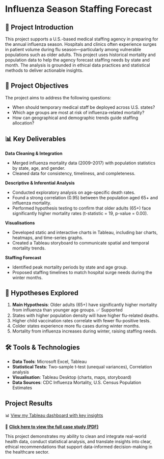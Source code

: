 # Influenza Season Staffing Forecast

## 📘 Project Introduction  
This project supports a U.S.-based medical staffing agency in preparing for the annual influenza season. Hospitals and clinics often experience surges in patient volume during flu season—particularly among vulnerable populations such as older adults. This project uses historical mortality and population data to help the agency forecast staffing needs by state and month. The analysis is grounded in ethical data practices and statistical methods to deliver actionable insights.

## 🎯 Project Objectives  
The project aims to address the following questions:
- When should temporary medical staff be deployed across U.S. states?
- Which age groups are most at risk of influenza-related mortality?
- How can geographical and demographic trends guide staffing allocation?

## 📊 Key Deliverables  
**Data Cleaning & Integration**  
- Merged influenza mortality data (2009–2017) with population statistics by state, age, and gender.  
- Cleaned data for consistency, timeliness, and completeness.  

**Descriptive & Inferential Analysis**  
- Conducted exploratory analysis on age-specific death rates.  
- Found a strong correlation (0.95) between the population aged 65+ and influenza mortality.  
- Performed hypothesis testing to confirm that older adults (65+) face significantly higher mortality rates (t-statistic = 19, p-value = 0.00).  

**Visualisations**  
- Developed static and interactive charts in Tableau, including bar charts, heatmaps, and time-series graphs.  
- Created a Tableau storyboard to communicate spatial and temporal mortality trends.

**Staffing Forecast**  
- Identified peak mortality periods by state and age group.  
- Proposed staffing timelines to match hospital surge needs during the winter months.

## 📌 Hypotheses Explored  
1. **Main Hypothesis**: Older adults (65+) have significantly higher mortality from influenza than younger age groups. ✅ Supported  
2. States with higher population density will have higher flu-related deaths.  
3. Higher child vaccination rates correlate with fewer flu-positive tests.  
4. Colder states experience more flu cases during winter months.  
5. Mortality from influenza increases during winter, raising staffing needs.

## 🛠 Tools & Technologies  
- **Data Tools**: Microsoft Excel, Tableau  
- **Statistical Tests**: Two-sample t-test (unequal variances), Correlation analysis  
- **Visualisation**: Tableau Desktop (charts, maps, storyboard)  
- **Data Sources**: CDC Influenza Mortality, U.S. Census Population Estimates

## Project Results

📊 [View my Tableau dashboard with key insights](https://public.tableau.com/app/profile/dounia.el.youssoufi/viz/2_9Outline/PlanningforInfluenzaSeasonAStaffingStrategy)

📎 **[Click here to view the full case study (PDF)](https://github.com/dounia-elyou/Influenza-Season-Staffing-Analysis-/blob/main/Influenza_Season_Staffing.pdf)**  

This project demonstrates my ability to clean and integrate real-world health data, conduct statistical analysis, and translate insights into clear, ethical recommendations that support data-informed decision-making in the healthcare sector.
